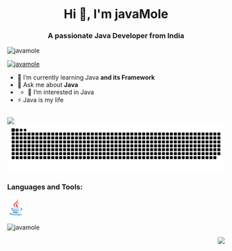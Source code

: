 <!---
javaMole/javaMole is a ✨ special ✨ repository because its `README.md` (this file) appears on your GitHub profile.
You can click the Preview link to take a look at your changes.
--->
<h1 align="center">Hi 👋, I'm javaMole</h1>
<h3 align="center">A passionate Java Developer from India</h3>

<p align="left"> <img src="https://komarev.com/ghpvc/?username=javamole&label=Profile%20views&color=0e75b6&style=flat" alt="javamole" /> </p>

<p align="left"> <a href="https://github.com/ryo-ma/github-profile-trophy"><img src="https://github-profile-trophy.vercel.app/?username=javamole" alt="javamole" /></a> </p>

- 🌱 I’m currently learning Java **and its Framework**
- 💬 Ask me about **Java**
- - 👀 I’m interested in Java
- ⚡ Java is my life

                                                                                                  
                                                                
              
###
<img align="center" height="280" src="https://github.com/user-attachments/assets/0a77c6d4-193b-40ce-8f62-39bc9d27cb67"  />

<br clear="both">

<img src="https://raw.githubusercontent.com/javaMole/javaMole/output/snake.svg" alt="Snake animation" />

###




<h3 align="left">Languages and Tools:</h3>
<p align="left"> <a href="https://www.java.com" target="_blank" rel="noreferrer"> <img src="https://raw.githubusercontent.com/devicons/devicon/master/icons/java/java-original.svg" alt="java" width="40" height="40"/> </a> </p>

<p><img align="center" src="https://github-readme-streak-stats.herokuapp.com/?user=javamole&" alt="javamole" /></p>

<img align="right" height="191" src="https://i.giphy.com/media/v1.Y2lkPTc5MGI3NjExcWUzbzgxeWZxODN3N2h1Ym5yMm56d3lxb2Jmem0wY21wOWNsNWtydiZlcD12MV9pbnRlcm5hbF9naWZfYnlfaWQmY3Q9Zw/dBsJwo17cbYvs8vqfx/giphy.gif"  />


